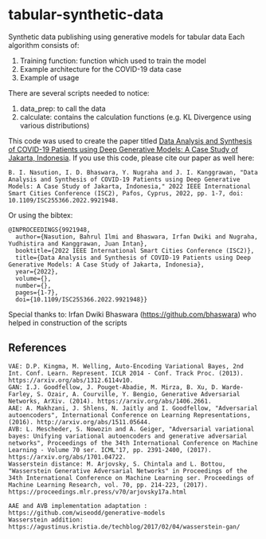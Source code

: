 # tabular-synthetic-data
 Synthetic data publishing using generative models for tabular data
 Each algorithm consists of:
 1. Training function: function which used to train the model
 2. Example architecture for the COVID-19 data case
 3. Example of usage

 There are several scripts needed to notice:
 1. data_prep: to call the data
 2. calculate: contains the calculation functions (e.g. KL Divergence using various distributions)

This code was used to create the paper titled [Data Analysis and Synthesis of COVID-19 Patients using Deep Generative Models: A Case Study of Jakarta, Indonesia](https://ieeexplore.ieee.org/document/9921948/). If you use this code, please cite our paper as well here:
```
B. I. Nasution, I. D. Bhaswara, Y. Nugraha and J. I. Kanggrawan, "Data Analysis and Synthesis of COVID-19 Patients using Deep Generative Models: A Case Study of Jakarta, Indonesia," 2022 IEEE International Smart Cities Conference (ISC2), Pafos, Cyprus, 2022, pp. 1-7, doi: 10.1109/ISC255366.2022.9921948.
```
Or using the bibtex:
```
@INPROCEEDINGS{9921948,
  author={Nasution, Bahrul Ilmi and Bhaswara, Irfan Dwiki and Nugraha, Yudhistira and Kanggrawan, Juan Intan},
  booktitle={2022 IEEE International Smart Cities Conference (ISC2)}, 
  title={Data Analysis and Synthesis of COVID-19 Patients using Deep Generative Models: A Case Study of Jakarta, Indonesia}, 
  year={2022},
  volume={},
  number={},
  pages={1-7},
  doi={10.1109/ISC255366.2022.9921948}}
```

Special thanks to: Irfan Dwiki Bhaswara (https://github.com/bhaswara) who helped in construction of the scripts

## References
    VAE: D.P. Kingma, M. Welling, Auto-Encoding Variational Bayes, 2nd Int. Conf. Learn. Represent. ICLR 2014 - Conf. Track Proc. (2013). https://arxiv.org/abs/1312.6114v10.
    GAN: I.J. Goodfellow, J. Pouget-Abadie, M. Mirza, B. Xu, D. Warde-Farley, S. Ozair, A. Courville, Y. Bengio, Generative Adversarial Networks, ArXiv. (2014). https://arxiv.org/abs/1406.2661.
    AAE: A. Makhzani, J. Shlens, N. Jaitly and I. Goodfellow, "Adversarial autoencoders", International Conference on Learning Representations, (2016). http://arxiv.org/abs/1511.05644.
    AVB: L. Mescheder, S. Nowozin and A. Geiger, "Adversarial variational bayes: Unifying variational autoencoders and generative adversarial networks", Proceedings of the 34th International Conference on Machine Learning - Volume 70 ser. ICML'17, pp. 2391-2400, (2017). https://arxiv.org/abs/1701.04722.
    Wasserstein distance: M. Arjovsky, S. Chintala and L. Bottou, "Wasserstein Generative Adversarial Networks" in Proceedings of the 34th International Conference on Machine Learning ser. Proceedings of Machine Learning Research, vol. 70, pp. 214-223, (2017). https://proceedings.mlr.press/v70/arjovsky17a.html

    AAE and AVB implementation adaptation : https://github.com/wiseodd/generative-models
    Wasserstein addition: https://agustinus.kristia.de/techblog/2017/02/04/wasserstein-gan/
